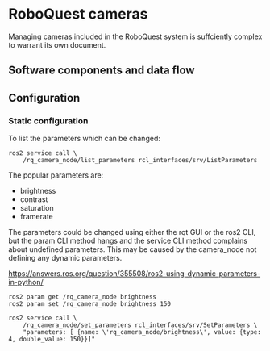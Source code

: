# RoboQuest cameras

Managing cameras included in the RoboQuest system is suffciently
complex to warrant its own document.

## Software components and data flow

## Configuration

### Static configuration

To list the parameters which can be changed:
```
ros2 service call \
    /rq_camera_node/list_parameters rcl_interfaces/srv/ListParameters
```
The popular parameters are:

* brightness
* contrast
* saturation
* framerate

The parameters could be changed using either the rqt GUI or the
ros2 CLI, but the param CLI method hangs and the service CLI
method complains about undefined parameters. This may be caused
by the camera_node not defining any dynamic parameters.

https://answers.ros.org/question/355508/ros2-using-dynamic-parameters-in-python/


```
ros2 param get /rq_camera_node brightness
ros2 param set /rq_camera_node brightness 150

ros2 service call \
    /rq_camera_node/set_parameters rcl_interfaces/srv/SetParameters \
    "parameters: [ {name: \'rq_camera_node/brightness\', value: {type: 4, double_value: 150}}]"

```
